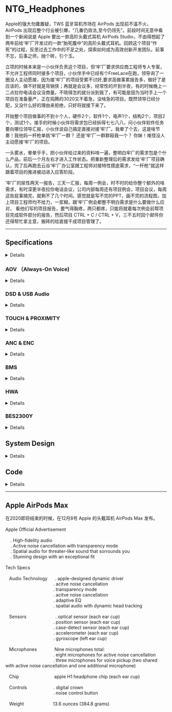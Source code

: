 # NTG_Headphones

Apple的强大勿庸置疑，TWS 蓝牙耳机市场在 AirPods 出现前不温不火，AirPods 出现后整个行业被引爆，“几番仍效法,至今仍领先”。前段时间无意中看到一个新闻说是 Apple 要出一款高阶头戴式耳机 AirPods Studio，不由得想起了两年前给‘牢’厂开发过的一款“胎死腹中”的高阶头戴式耳机。回顾这个项目“作死”的过程，反思过去工作中的不足之处，探索如何成为高效创新开发团队。前事不忘，后事之师，抛个砖，引个玉。 </br>

立项的时候本来是一小伙伴负责这个项目，但‘牢’厂要求供应商工程师专人专案，不允许工程师同时接多个项目，小伙伴手中已经有个FreeLace在跑，领导询了一圈没人主动愿接，因为接‘牢’厂的项目受累不讨好,要求高做事累报告多，做好了是应该的，做不好就是背锅侠；再就是会议多，经常性的开到半夜，有的时候晚上一二点拉你电话会议没商量。不晓得怎的就分派到我了，有可能是因为当时手上一个项目在准备量产，正在捣腾的3020又不着急，没啥急的项目。既然领导已经分配，又没什么好的理由来拒绝，只好将就接下来了。</br>

开始整个项目做事的不到十个人，硬件2个，软件1个，电声1个，结构2个，项目2个，测试1个。接手的时候小伙伴将需求包已经拆得七七八八，问小伙伴软件任务要向哪位领导汇报，小伙伴说自己搞定直接对接‘牢’厂。我晕了个去，这是啥节奏！我他妈一杆枪单挑‘牢’厂一群？ 还是‘牢’厂一群群殴我一个？ 你妹！难怪没人主动愿接‘牢’厂的项目。</br>

一头雾水，晕晕乎乎，把小伙伴给过来的资料啃一遍，整明白牢厂的需求包是个什么产品，前后一个月左右才进入工作状态。把重新整理后的需求发给‘牢’厂项目确认，完了后再跑去云谷‘牢’厂办公室跟工程师对接特性摸底需求，“一杆枪”就这样跟着项目的推进被动进入应答阶段。 </br>

‘牢’厂的尿性两天一报告，三天一汇报，每周一例会，时不时的给你整个额外的啥需求，有时深更半夜拉你电话会议，公司内部每周还有项目例会，项目会议，每周这些屁事搞完，就剩不了几个时间。感觉就是写不完的PPT，画不完的流程图，加上项目工程师均不给力，一浆糊，跟‘牢’厂例会都整不明白需求是什么要做什么应对， 看他们写的项目报告，要气得胸疼，两只都疼，只能将就着每次例会前帮项目完成软件部分的报告，然后项目 CTRL + C / CTRL + V，三不五时回个邮件你还得帮忙拿主意，搬砖的给直接干成项目管理了。</br>
***
## Specifications
<details> </br>

![huawei_ntg](https://i.loli.net/2020/08/21/SdwEUAFBezZvaf7.png)</br>
</br>

![airpods_sudio](https://i.loli.net/2020/08/21/JtTcD145nOmVPZr.png)</br>
(新闻链接：&ensp;苹果头戴式耳机最新爆料 &ensp;  https://new.qq.com/rain/a/20200808A0JZIY00 )</br>

对比‘牢’厂和 AirPods Studio 的规格，相同之处都要求是High Quality Audio (‘牢’厂HWA), 支持ANC，支持Ear Detection, 这些技术规格用人话讲就是音质要好，指标参数要漂亮，用户体验要佳 ( ANC让用户可以在嘈杂环境下使用，Ear Detect 即戴即使用，都可归为用户体验 )。</br>

技术规格层面上，‘牢’厂的指标参数不比 AirPods Studio 差，策划这个产品的很是牛X, 就等 AirPods Studio 开卖再来PK一下技术指标。</br>

![ntg_spec](https://i.loli.net/2020/08/24/ZtO5g2TwJBEM6xP.png)
_‘牢’厂自己拆解需求包最初提出来的技术规格_

方案选型本不应该是搬砖的事，搬砖的顶多是给建议，选型决策至少应该是高一个级别的领导来拍板。领导们在开会时一个个都说软件我不了解啊，担当不了 SE 这个角色。听说曾经‘牢’厂项目因为不满意项目工程师的工作投诉到大老板那里要求换人，令领导们心有余悸。有天开例会，就我和老板两个人先到，老板对我突然蹦出来一句：这个项目如果失败，软件要承担主要责任。有没有碰到错题，还要划对勾的违心感。项目刚开始就想着甩锅了！当时一下没反应过来，沉默了一下，我说按现在的软件系统规划，软件不会是瓶颈。对‘牢’厂这个产品需求摸爬滚打下来软件大体框架已经有了几分把握，背锅侠，不存在的。为了一点碎银子还是面对疾风吧！</br>
</details>

### AOV （Always-On Voice)
<details> </br>
在应答阶段‘牢’厂在需求包之外会提出许多花样, 要求供应商应答他们再来评估是否要放到需求包中。语音唤醒 (AOV) 和语音控制 ( Voice Command ) 就是其中之一。 </br>

语音识别常用的就是所谓的智能音箱，将拾取到的语音送给云端的语音引擎，一个蓝牙耳机要整得这么高大上吗？语音引擎中文做的最好的是科大讯飞，英文非Amazon莫属，内事不决问百度，外事不决问谷歌，度娘、谷大神轮番上阵后，思考一下。</br>

语音引擎，偏重于云端解决语音识别，要是往这两家的方向走跟蓝牙呼叫 Siri 功能有啥区别？‘牢’厂要的是本地语音唤醒与控制，只需要开机/关机/上一曲/下一曲/音量加/音量减/暂停/播放等有限的几个命令，Siri 在关机状态下可开不了机。方向不对，赶紧撤退。</br>

咨询蓝牙芯片供应商，Qualcomm AOV 还在开发中，其它家都回复不支持此功能。AOV 供应商在哪里啊？</br>

没招，度娘、谷大神继续上场，把知名的半导体厂商官网挨个翻个遍，逐个去询信息，还真逮到一家: OnSemi，奥力给！硬件也反馈 Knowles IA610 支持 AOV。有了两家，可以应付‘牢’厂的需求了。 接下来就是一顿常规操作，约供应商介绍产品，讨论技术规格。</br>

供应链回复说OnSemi没用过所以没有联系方式，这个星球上经营理验别具一格的一家半导体供应商竞然不知道，吐血！回到OnSemi官网找到深圳Office的电话打过去，咨询负责的销售的联系方式，一听说是给‘牢’厂做产品，说‘牢’厂他们有专职销售并提供联系方式 (‘牢’厂 VIP 级别的待遇)。拿到联系方式，反手打电话给‘牢’厂工程师，OnSemi销售你们比较熟，帮忙联系下要咨询Voice Command 相关产品，同时发邮件给OnSemi‘牢’厂专职销售咨询工程窗口。就这样跟OnSemi勾搭上了。</br>

搭上‘牢’厂的虎威，找供应商要技术支持通常是一件较容易的事。这些业界牛B的供应商小厂去咨询要支持，随便派个阿猫阿狗代理商 (这已经是不错的待遇，再次一点的就是贸易商) 来了解下有没有商机，很难拿到第一手的技术支持，苦逼的只能把 datasheet 从头翻到尾，再从尾翻到头，或从某个不起眼的notes的字里行间找到你想要的参数。跟‘牢’厂配合这一方面还是比较给力的，有时候‘牢’厂工程师也会主动推荐一些他们认可的供应商资料，对完成应答开发工作会很有帮助。</br>

#### Knowles IA610
<details></br>
Knowles MEMS microphone 在业界那是响当当。Knowles FAE介绍说 IA610 已经跟BES联调成功，申请参考代码，说是这个调试很麻烦云云, 不愿提供 (我勒个去，这哥们硬气！给不给参考代码是你的事，麻不麻烦那是我的事，哥 !)；申请demo平台，也提供不了，给建议去找 BES 申请。一听要找BES申请demo ( BES 是什么尿性？那基本都是有求无应)，赶紧寻求销售的帮助，无助于事。</br>

趁着别人还愿意打发你的时机，赶紧了解了一下 IA610 关注的相关特性。IA610 是基于关键词的特征值语音识别算法，最多可以植入3段语音，中文3段语音总共不能超过10个字(印象中是这个数据)，唤醒功耗 (识别到关键词后唤醒并给出中断信号这整个过程) 大约电流3--4mA, 唤醒后提供一个中断信号给外部系统。关键词需要在 Knowles 工厂生产前植入，用户无法更改。</br>

了解了，告辞!</br>

![ia610_current](https://i.loli.net/2020/08/22/oDtdxqERjwp5JU3.png) </br>
_IA610_FIGURE1_

![ia610_int](https://i.loli.net/2020/08/22/DS9pzQyH8qRJen7.png) </br>
_IA610_FIGURE2_
</details>

#### OnSemi Sound Solution
<details> </br>

OnSemi 有两款产品支持 voice trigger, LC823450 和 Belasigna R281。
##### LC823450
LC823450是 OnSemi 音频处理系统 LSI，支持 voice trigger 和 voice command，还集成蓝牙 PHY (功能强大，再凑个蓝牙RF就是一颗集成蓝牙功能的完整本地语音控制播放器 SoC )。联系上海FAE申请 demo, 反馈信息回来 demo 在福州 AE 部门，要跟 AE 部门协调，几番邮件往来，终究也没能拿到 demo。评估工作还是要继续，只好继续骚扰上海 FAE 寻求帮助，终于拿到了心心念念的数据。</br>

_LC823450_POWER_CONSUMPTION_
![lc823450_current](https://i.loli.net/2020/08/22/bzTLU4GjKBCaWD8.png)</br>

评估 AOV 除了芯片的功耗，加上 mic 处于常供电状态下的功耗。voice trigger 状态下的功耗还是蛮大的，估计再怎么优化也还是要到 mA 级别，蓝牙耳机产品上这么大功耗够呛。后来 AE 部门的工程师带着他们日本的同事有过来交流，闲聊中得知这颗芯片是日本那边设计的，三星出过一款录音笔是用这颗芯片做的，在国内业务端也不清楚应用方向在哪里，所以不受总部重视。功耗不敏感的场合比较合适。</br>

_LC823450_FEATURE_SUMMARIZATION_</br>
![lc823450_feature](https://i.loli.net/2020/08/26/auNE7A9WtQq4iMZ.png)</br>
</br>
##### Belasigna R281
Belasigna R281 是基于声纹的关键词语音触发独立方案，兼容模拟和数字麦克风, 检测经过用户训练的触发词组 (最多3组不同的关键词)，检测到该触发词组时发出一个唤醒信号。用户可重复设置 3 段语音，3 段语音总共时长不能超过 1.5s。</br>

_R281_POWER_CONSUMTION_
![r281_current](https://i.loli.net/2020/08/22/xlwNPJSbCjAkoet.png)</br>

IA610 采用语言模型，需要采集大数量人群的关键词语音， 然后提取出来特征值 (特定文字) 建立声学模型，如果唤醒词与声学模型匹配上，那么设备唤醒。假设你在用蓝牙耳机接电话的应用场景，旁边别人说关机，那是不是我的蓝牙耳机也要关机？都不用去评估唤醒率/误唤醒/响应时间/功耗这些参数，我脑子瓦特了才会采用这种方案，NG。</br>

R281 基于声纹，在用户训练触发短语时提取用户的唤醒词的音素序列建立声学模型，唤醒词与音素序列匹配上，则设备唤醒输出唤醒信号。唤醒词可以是任何的短语，且不与语言语音相关。‘牢’厂要求的是十国语言，那这种不与语言相关且仅是单个用户唤醒词才能唤醒设备的方案，就是我心目中想要的解决方案。R281 demo 做成了usb dongle 形式使用相当方便，插入电脑 usb 接口打开应用程序就可评估。当我在‘牢’厂办公室演示的时候，这帮货还是比较惊羡的，在办公室的场景下训练时说话声音稍微大一点，测试十次有八九次是成功的，再一个功耗能控制到 uA 级别出乎意外。</br>
</details>
</br>
在系统层面，如果‘牢’厂要求支持 AOV 与 Voice Command, 以手上现有的供应商资源只能将 LC823450 当作MCU (大材小用)，开发工作量可能会很大 (以 LC823450 芯片的复杂程度估计不是那么容易上手)。</br>
</br>

_AOV&VOICE_COMMAND_FUNCTION_FLOW_CHART_
![aov_flow](https://i.loli.net/2020/08/26/aNY2U5GA3FRtsh9.png)</br>
</br>
最终‘牢’厂还是放弃了 AOV 与 Voice Command, 但还是 mark 一下: 从功能上考量，AOV 与 Voice Command 在耳机产品上对普通消费者没有必需存在的意义; 从功耗上考量，在电池能量密度没有大的突破前，有点膨胀了。</br>

</details>

### DSD & USB Audio
<details></br>
<!-- <summary> <mark> <font color = blue> 点击查看具体内容 </font> </mark> </summary> </br>  -->

DSD 功能是‘牢’厂在需求包里提出来的需求，可能是 CM21 (CM21的产品策划必需要点个赞) 的成功让‘牢’厂意识到高清音频市场的巨大需求。手机原生支持 DSD 64/128 抢掉千元 DSD 播放器市场，顺带收割一波信仰，这个产品策划有想法。在需求对接的时候‘牢’厂项目强调必需是 native, 先找到解决方案再来看‘牢’厂要求的摸底特性。</br>

在 DSD Player 市场， 见的多的方案是 xMOS 的，查阅过资料后觉得比较麻烦：xMOS 方案是将 USB DSD 音频流解码成 PCM 音频流输出，可以支持到 DSD 512，虽然 xMOS 官网上提供参考代码，但它用的是一套 xMOS 自己搞的一套编译环境，就我一杆枪去做这个集成工作估计是给自己找麻烦，BIG TROUBLE，打个问号先。 </br>

BES2300 也可以支持 DSD 64/128， 但是它是软解，这与‘牢’厂要求的 DSD native 要求不符 (native 意味着一定是硬解)，另一个问题是仅支持 UAC2.0, 在 WIN7 下兼容性问题解决不了，但是单芯片方案在软硬件开发上会省事很多，至少整体软件框架原厂应该是有的，不用在软件框架上花太多精力。有线通话功能咨询 BES 回复可以支持，需要修改 SDK。demo 板搞起。

这其间‘牢’厂工程师介绍了另外一家供应商 BigSound, 一番联系沟通之后拿到规格书, 浏览一遍之后，决定先放一边仅作参考, 缺点是不符合 native 的要求。但评估工作还是要做，demo 板也还得要申请。

这就是给‘牢’厂做项目的痛苦之处，你需要准备两个以上的方案供他们评估，就算你认为不合适的方案你也要出评估报告说明为什么不行，除了不行之点外其它性能能达到什么程度，来证明你不是口嗨，是真真确确有做评估，所以造成写报告的时间比搬砖的时间多三倍不止。

![bcc2102_format](https://i.loli.net/2020/08/26/FvNMqKEDbmVXgou.png)</br>
_BCC2102_FEAURE_ </br>

还是参考 CM21 的解决方案，‘牢’厂既然已经大批量开卖了，有 bug 估计也能接受。从硬件那里拿到datasheet, 再跟 Savitech FAE 确认之后决定就用它了。决定选用 SA9312L 的另一个原因是它支持 UAC 1.0 & 2.0，WIN10 原生支持 UAC2.0，MAC OS 10.0 以上版本也是同样原生支持 UAC 2.0，这就解决了 USB Audio 在其它系统下的兼容性的问题。支持 IIC 更新 firmware。</br>
(PS：MAC OS 10.0 以上版本原生支持 UAC 2.0 出处待考证，时间过去太久了，以前的开发笔记上没有查到当初的记录)</br>

![sa9312l_feature](https://i.loli.net/2020/08/26/oXwHkFE8sY2PB34.png)</br>
_SA9312L_FEATURE_

DSD 解码方案差不多有了，剩下就是音频输出端的 DAC 选型。DAC 行业内能选的就那么几家，在各自的网站上一筛选，我倾向于 CS43131 (带 SRC)， 硬件倾向于 AK4377。 当我们还在准备比较两家的性能时，‘牢’厂传来弃美方案，这下好了，不用选了直接评估 AK4377。

接下来就是一顿操作猛如虎，按照‘牢’厂要求测试然后输出报告。因为手上没有 MAC 设备，在 VMWare 虚拟机上安装 MAC OS 10.12 版本能识别到设备但无法传输声音，BES2300 也出现同样问题，咨询 BES 杳无音信，怀疑设备端要支持Apple USB IAP 认证, 特性摸底就先忽略了这个问题。</br>

支持 DSD 其实对硬件要求更高，对软件来说找到可行的方案且能支持 USB HID 就差不多完成了工作，硬件往往因为实际产品音频指标参数不达标而卡壳。为了满足 DSD 超高的音频指标要求，外围硬件线路通常具备很强的驱动能力，又因为 DSD 音频信号幅值peak-peak通常为5V，所以输出功率会很大，Cirrus Logic 工程师调侃称之为行走的外放蓝牙耳机。


<!--
_AK4497_BLOCK_DIAGRAM_ </br>
![ak4497_block](https://i.loli.net/2020/08/27/EycgLdeqSp5WFsA.png)</br>
</br>
_CS43131_BLOCK_DIAGRAM_
![cs43131_block](https://i.loli.net/2020/08/27/Ppzye9mSaXGUICV.png)

DSD 音频流不带音量信息，而且 DSD 音频流解码输出后会比其它格式的音频音量要低 3dB (印象中是这么多，如果有错麻烦指正)，而且支持 DSD 的硬件线路会很复杂， 。上图如果输入的 DSD 音频流走红圈中的音频路径，就是 native DSD, 否则就是DoP。</br>

_AK4490_ANALOG_CHARACTERISTICS_ </br>
![ak4490_analog_param](https://i.loli.net/2020/08/27/vh4KudQ31egWYZD.png)</br>

</br>

![ak4497_dsd_sn](https://i.loli.net/2020/08/27/tWbjSraNARX7yHo.png)</br>

再来看看这些DAC的可怖功耗 </br>

_AK4497_POWER_SUPPLY_ </br>
![ak4497_pwr_supply](https://i.loli.net/2020/08/27/16GFiDh854XrJ7m.png)</br>
-->
</details>

### TOUCH & PROXIMITY
<details>
</br>
触摸与佩戴在需求包里‘牢’厂没有明确的定义，开发最怕的就是这种看起来没有要求的需求，单边触摸还是双边触摸，要不要支持滑动，连续滑动，多点触碰，单边佩戴检测还是双边佩戴检测，都没有定义，‘牢’厂项目要求摸底竟品和供应商产品规格再来定需求。</br>
</br>
触摸与佩戴芯片查过很多供应商的资料，都不令人满意，最后还是求助于‘牢’厂开放资源，拿到了 AZOTEQ 的联系方式。把PXC 550， WH-1000XM3，QC 35 II 等一堆耳机申请回来，把 UI 操作和供应商产品规格整理完成发给‘牢’厂，加上‘牢’厂自己也摸底评估，最后定义单边触摸，双边佩戴，支持连续滑动与多点触摸 (连续滑动控制音量，多点触摸检测手捂动作切换监听模式)。</br>
</br>
在啃过 AZOTEQ 推荐的 IQS572 与 IQS620 规格书，demo 板也都评估过后，我是比较满意 AZOTEQ 的方案，调试有 GUI 工具，灵敏度软件可调，稳定性从 GUI 工具上判断也没遇到什么异常。规格书 IQS572 与 IQS620 所标明的功耗如果无误，我在想是否可以实现佩戴即开机功能。头戴耳机在佩戴过程中通常先是双手握住听筒(握住听筒不一定会有触摸动作)，然后再佩戴，握住听筒时通过触摸芯片接近感应中断唤醒系统，正确佩戴识别后进入开机流程，不用按实体键开机再去佩戴。我戴上耳机是用来装B的不是用来听歌的，杠精请绕道。IQS620 内置的是 ROM, 上电使用前要做初始化。</br>
</br>

![iqs572_feature](https://i.loli.net/2020/08/28/zFs27Yx9bJDlpL1.png)</br>
_IQS572_MAIN_FEATURE_

![iqs620_feature](https://i.loli.net/2020/08/29/7KB3XudYZMgCiTP.png)</br>
_IQS620_FEATURE_

滑动触摸 (finger gesture) 牵涉到移动方向的判断，位置坐标的计算是相对于原点坐标计算而来，这个原点坐标对于 IQS572 而言是一个绝对坐标，在触摸板加工出来之后这个原点坐标和其对应的 X/Y 轴就已经固定。使用者在佩戴耳机时各种角度都可能会出现，不会是一种理想的正戴在头顶的这种方式，而如果要得到与物理水平面的坐标位置来解决滑动触摸方向问题，需要增加 G-sensor。AZOTEQ 建议将角度偏差设为26度左右，在给‘牢’厂在出结构样机时试用过触摸功能后，认为还比较理想，就没有在这个功能上继续纠缠。阿弥陀佛，逃过一劫！IQS572 触摸算法是 AZOTEQ 设计，应用端仅需要在它中断触发外部控制器时去读取数据做判断，从 IQS572 读取位置坐标再通过 G-sensor 的数据转换成物理水平位置，手势动作的算法就变成要自己去设计，这是我一杆枪绝对不想去面对的情况。 </br>

第一次做结构样板时因‘牢’厂要求触摸介质用的是蓝宝石玻璃，触摸手感确实很好，最终还是抵不过成本压缩改成了普通塑料片，质感差的不是一星半点。</br>
</details>

### ANC & ENC
<details></br>
ANC & ENC 的需求同样在需求包里没有明确，‘牢’厂要求把能找到的方案都找出来，分析评估。在双MIC/三MIC一轮分析评估过后，‘牢’厂明确上下行都需要是3-mic降噪。因为以前用过 CXD3781 所以就联系了 Sony 半导体部门拿到了 CXD3782 的资料，绿岛那边 Cirrus Logic 听说‘牢’厂新开头戴耳机项目，主动找过来介绍 CS47L5x。BES 原厂的 ANC 方案‘牢’厂在评估过后弃用了，同样因为弃美方案的原因，ADI 和 Cirrus Logic 的方案最终都不能用， 就只剩下了 CXD3782。</br>
</br>
虽然 Sony AE 声称 WH-1000XM3 用的就是 CXD3782，但是将 CXD3782 规格书从头翻到尾也没找到关于数据安全加载的说明。芯片工作在某一固定 EQ 下时再去调节某一频点的参数可能会带来冲击声或其它噪音，数据安全加载就是为了解决这个问题。WH-1000XM3 自适应降噪功能如何实现的就不得而知了。</br>
</br>
<!--
![adau1701_safeload](https://i.loli.net/2020/08/29/5MSvGVrckE8qK2D.png)</br>
-->

![adau1401a_safeload](https://i.loli.net/2020/08/29/cGEeD2KhIzbFMTS.png)</br>
_ADAU1701_SAFELOAD_LOGIC_

即使是 ADI 的芯片有 safeload 机制，但在播放标准测试信号如 100Hz/1kHz 等时，调节 EQ 参数也还是会有轻微的 冲击声。</br>

在评估过程中发现 CXD3782 在 GUI EQ 调试界面下 gain 值的调整区间只有 -20 -- 20dB, 超过此范围就无法显示，会不会引起数值溢出也没能确认。电声实际测试时降噪深度只能达到到 26dB 左右 (印象中是差不多是这么多), ‘牢’厂项目包括后台的可能是做 ANC 算法的一直追问为什么只能做到26dB, 这种问题就不是做应用开发的能回答的问题，只能求助原厂本部。个人认为降噪深度在头戴耳机上能做到 20dB 以上已经可以算是优秀，降噪深度越深，在轻微噪音场合负压感越强，而且头戴耳机天然的就有被动降噪效果 (这一点与手机不同)，真要把外部噪音隔决反倒会带来安全性问题。降噪深度与头戴耳机的关联性，这个话题后来再未深入讨论过，蛮遗憾的。</br>

ENC 开始是直接用 BES 的算法评估，因 3-mic 主频要跑到 208M，‘牢’厂要求测试跑 208M 的系统稳定性，咨询 BES 稳定性的验证策略， 没有，MMP! 没招了只能硬着头皮直接测通话。移植3-mic算法后测了三天拔打/接听电话，通话时长随机，最长的一次估计是有两小时，测试次数 100 次是有的，还好 BES2300 这次比较给力，没遇到什么异常，稳定性看起来没有问题，直接输出测试报告给‘牢’厂。双MIC/三MIC 在测试评估过后‘牢’厂不满意降噪效果，联系 BES 上海那边说是要拿样机来调试，样机寄过去后就没有了后续。还好，BES 方案支持第三方算法，找了三家供应商，弃美方案原因去掉两家，剩下一家，还好是国产算法而且降噪效果‘牢’厂也比较满意。</br>

‘牢’厂要求支持有线通话，到底是外加 ENC 芯片还是通过软件切换到 BES2300 通话链路来处理，在这个地方犯难了，主要考虑是外加 ENC 成本增加与硬件线路复杂主板堆叠能否放得下。硬件小伙伴也没有更好的建议，只能放到系统设计时再考虑。</br>

</details>

### BMS
<details></br>
电源管理一开始没有打算用国产方案，十二月份的时候‘牢’厂提出要有国产备选方案，找‘牢’厂开放资源推荐了 SY6970。看了下 SY6970 的规格书，有电源路径管理 (power path management)，功耗也能接受，性能也能满足项目的需求，并且‘牢’厂其它产品上用过，一月份确定要用国产方案的时候就直接用上了。</br>
</br>
硬件是直接用上了，但评估工作一个也不能少，demo 申请还是要来一波。‘牢’厂指定的 660mAH/4.4V 电池虽然不喜，但人家是甲方, 评估下来 DSD 功能下的工作时长会有风险。‘牢’厂项目给出的原因是电池认证需要 6--8 个月，时间不允许，只能用现有的已认证的电池。在春节前的项目进度表上量产时间已经延到了 11 月份，重新评估需求定制电池去做认证时间完全充裕。</br>
</br>
‘牢’厂要求二段式充电 1.1C & 0.7C，demo 板上验证在充电状态下充电电流可配置，对软件来说就没有问题了。SY6970 不支持快充，shipping mode 下的功耗 15 uA, 有点大，国产芯片还要继续努力，对标 TI 应是我们的目标。</br>

电源管理容易出问题的是充电设备兼容性，有可能没有漏掉设备但是漏掉了某种应用场景。新产品开发过程中没有办法把应用场景一次性全部覆盖到，都是摸着石头过河，遇到问题再去解决问题。</br>

送给‘牢’厂的样机连接手机边播音乐边充电测试充电底噪的时候在静音房听出来有明显现嘀嘀异响，收到‘牢’厂的反馈觉得有点诧异，不应该出现吧？查资料，测信号，在代码里添加读取寄存器。</br>
</br>
![BC1.2_FINAL_sdp](https://i.loli.net/2020/09/05/vmKZuPpVHfEzrh2.png) </br>
_BC1.2_FINAL_ </br>
</br>
![sy6970_reg0B](https://i.loli.net/2020/09/05/lH1fVIthDLzByXQ.png)</br>
_SY6970_FIGURE1_ </br>
</br>
![sy6970_reg00](https://i.loli.net/2020/09/05/Sg47DuEmjLo2UpV.png)</br>
_SY6970_FIGURE2_ </br>
</br>
![sy6970_reg13](https://i.loli.net/2020/09/05/1uJtjCZymfsYzBn.png)</br>
_SY6970_FIGURE3_ </br>
</br>
![sy6970_dynamic_pwrms](https://i.loli.net/2020/09/05/48dhjxzYwMVX26A.png)</br>
_SY6970_FIGURE4_ </br>
</br>
![sy6970_battery](https://i.loli.net/2020/09/05/CbJkcBNyK2MdZRG.png)</br>
_BATTERY_VOLTAGE_FIGURE_ </br>
</br>
在配置充电策略的时候手头上的充电器都没有被 SY6970 识别为 SDP (设备兼容性当时是在 demo 板上调试的，兼容性调试完成后也没有在自己的板上重新验证)，就漏掉了 SDP 最大 100mA 充电电流的应用场景，也有可能是在调试的时候没有把电池耗尽去做充电测试而漏掉了这个应用场景。充电策略在软件处理流程上是忽略 SY6970 识别到的设备的 IINlim (SY6970_FIGURE2)，根据当前的电池电压强制将最大充电电流设为 1.1C 或 0.7C, 充电电流就可能会远大于 SY6970 识别到的设备输入最大电流限制，触发了 SY6970 的保护机制将最大充电电流重设为 100mA, 软件流程定时检测，发现设置的最大充电电流低于 1.1C 或 0.7C 又会将最大充电电流设为 1.1C 或 0.7C， 就出现了电池电压波动的情形 (BATTERY_VOLTAGE_FIGURE), 这个波动信号藕合到了喇叭输出线路上就出现了噪音 (好死不死的喇叭线路靠近充电线路 :cold_sweat:)。</br>

在配置充电策略的时候一定要用自己的板做完整的充放电测试，另外就是严谨一点把电池正极和充电设备供电正极挂上示波器探头。</br>
</details>

### HWA
<details></br>

HWA 我更希望‘牢’厂称之为 LHDC, 瓜田李下,‘牢’厂应该要有这种觉悟；合理搞钱，服务社会，也应具备这样的格调。之前的月亮事件确实是被恶心到了，Robin 算是前车之鉴 (Jack 福报论，Pony 南山必胜客，仅是没有 Robin 的竞价排名那么大的社会破坏力)。</br>

跟供应商询了一圈，支持 LHDC 的Qualcomm 8675 因功耗太大被硬件否了，QCC系列 Qualcomm 代理商回复要 Q1 才能完成集成工作，还特意咨询过 Savitech SA9721，因为市场上基本没有客户用过，也被否了，现成能实际评估的就只剩下 BES2300。</br>

FreeLace 立项之初‘牢’厂也是要求要支持LHDC，因为各种原因最终产品发布的时候取消掉了。虽然小伙伴们之前已经做过一些验证工作，但是没有完整的测试数据与评估报告，想偷个懒都不给机会，重头开始吧。</br>

LLAC 最初在规格定义的时候大家还有讨论过，因为不支持白金标后来就没有多做讨论，另一个原因是强调要把 LLAC 加入评估的‘牢’厂相关人员后来退出了这个项目。‘牢’厂的音频指标需求，从 LHDC 的认证标准来看，是存在疑问的，而且‘牢’厂在需求包里明确提出是要过白金标：24bit/96kHz。在需求包上要求的音频指标 THD+N <= -90dB, SNR >= 110 dB, 与 LHDC 白金标的认证标准存在冲突，既然硬件都没向‘牢’厂反应这个问题，也就不多嘴了，免得招人烦。</br>

![llac_latency](https://i.loli.net/2020/09/01/H3RUrmnYKCzENbZ.png)</br>
_LATENCY_TEST_RESULT_ </br>
</br>
![lhdc_900](https://i.loli.net/2020/08/26/eUPrkIBNKFxJqVE.png)</br>
_LHDC_900_CERTIFICATION_STANDARD_

<!--
![lhdc_test](https://i.loli.net/2020/08/26/5dS2JOo4scnVGKX.png)</br>
_LHDC_TEST_ENVIRONMENT_
-->

因为‘牢’厂的音频指标参数和 LHDC 认证音频指标参数要求太高，查阅了能找到的蓝牙芯片规格书没有哪一家的蓝牙音频芯片能直接满足音频参数的要求。/br>

![qcc524_analog](https://i.loli.net/2020/08/28/DGfztPAulqHkyiZ.png)</br>
_QCC5124_SPECIFICATION_

![qcc5124_classAB_dac](https://i.loli.net/2020/08/28/xqZHn4GUimo5KBO.png)</br>
_QCC5124_CLASS-AB_DAC_ANALOG_OUTPU_
</br>

![be2300_dac_para](https://i.loli.net/2020/08/28/G2aRLr5doPnCZpO.png)</br>
_BES2300Y_PARAMETER_

BES2300Y 的音频指标参数从规格书来看，看起来是符合‘牢’厂的要求和 LHDC 认证要求，但给出来的参数 Fs 只有 48kHz, 96kHz 会怎么样心中没底，上 demo 板！单独测 LHDC 白金标音频指标没有问题，但输出功率不够；在通话模式下 LHDC SNR 左右声道只有72 / 73 dB，与普通蓝牙没有区别。音频指标参数更多的是硬件在看，但因为与软件的系统框架选择相关，在与‘牢’厂点对点特性摸底时的 HWA 评估报告因为只写了一句音频指标参数不达标被打回来要求重写。要满足音频指标参数的要求，看起来就只剩下一条路，走数字通道，加外置 DAC, 放弃蓝牙芯片自带的 DAC 。</br>

把 BES2300Y IIS 配置好编译后烧录到 demo 板上用示波器确认信号输出没错之后，在实验室里转了一圈没找到能用的 AP，都是测模拟信号的，问电声，电声说 IIS 没听说过，一脸郁闷，只好又去问硬件，硬件说 IIS 可以测试指标吗？肝痛！解释了一番之后，买测试设备的任务硬件就去找项目安排。过了差不多一周，采购设备的带上硬件和我去 ABTECH 看仪器，顺便把 IIS 的指标参数测了一下，116dB。HWA 基于 BES2300Y 方案的评估工作基本完成，可以开始写报告了。</br>

<!--
BES2300Y IIS 输出最大增益只能到 0dB, 规格书上标的digital gain: -70 -- 24 dB 是 "fake news"。国产芯片的规格书不靠谱是深有体会。</br>
-->

</details>

### BES2300Y
<details>
</br>
BES2300 是一颗功能集成非常成功的蓝牙芯片。 支持 ANC & ENC 并可支持第三方算法，支持 UAC 2.0 和 DSD 64/128， 支持 AAC / LHDC 等编码格式，支持 LBRT，支持 IIS 输出，支持双通道语音，支持 EQ，支持 GFP, 音频指标规格也定得很高，很强大的一颗芯片。</br>

但是，SDK 那就是一砣翔。第一次看 BES SDK 时，被它的按键代码给惊呆了，这么反人类的设计，是什么样的高人想出来的。任务调度也说不上有多严谨，只能说是在默认配置下功能能用。 对比 Qualcomm / Airoha 的 SDK 系统设计，BES 就是弟弟。曾尝试去改写一些功能模块， 遇到某个封装的 API 就改不动了，拿着民工的工资就不去操老板的心了。大家都是这样用，半斤八两，谁也不会比谁好到哪去。拿不到完整的 datasheet 去重构 BES 的系统框架这条路走不通。打开 IIS 功能后，硬件反应切换不了 USB audio，折腾了几天，发现在检测插入 USB audio 后软件启动了复位动作，这个复位动作在打开 IIS 功能后被使能，关掉复位，SDK 还会不会有其它隐藏的 bug 没法确定，还好在要求更新 SDK 后这种小 bug 基本没有再遇到了。</br>

SDK 基本正常了，赶紧把 EQ 调试功能打开，确认调试功能正常后整一台样机给电声调试，不能拖累小伙伴们的进度。没过几天电声反应写进软件的 EQ 曲线与调试时设定的 EQ 曲线不一致。又是什么鬼啊！？ 继续折腾 SDK， 艹， SDK 调用了一组默认的 EQ 把常用的 EQ 数组被屏蔽掉了，真是要骂娘了。赶紧修改更新给小伙伴。

<!--
BES2300Y 有两个版本4M flash版本和8M flash版本，PIN to PIN兼容。支持 ANC & ENC 并可支持第三方算法，支持 UAC 2.0 和 DSD 64/128， 支持 AAC / LHDC 等编码格式,      蓝牙耳机产品通常需要的功能：
-->

当我还在为蓝牙芯片到底是用 BES2300 还是 QCC5124 烦恼的时候，QCC5124 的 RF 性能和自带 DSP 功能以及音质这是我想要的，但对是否能申请到开放 DSP 并不确定，Qualcomm 代理商透露 Goertek 小伙伴选的方案是 QCC5124，我们也用 QCC5124 方案去做同一个客户同一项目原厂是否会支持这要画个问号。一月份‘牢’厂确定弃美方案，好了，这下只有 BES2300 可用了。听说 Goertek 的小伙伴因为这个原因春节只放了三天假，电子/软件重头来过，大家又在同一起跑线了，让你们跑得比我快，害我天天被‘牢’厂项目追。</br>

‘牢’厂的测试要求很多，测试标准通常会要求供应商应答满足与否, 不满足的要给出原因再来确认是否要修改。有次在与西安测试中心对标测试标准时，对测试标准上的蓝牙回连测试要求连续测试 10K 次成功率 100% 提出疑问。首先回连一万次成功率 100% 达不成这个目标，再一个即使某次连续测试能满足 100% 成功率但也不能保证这个结果可以复制。惊呆我的是西安测试中心工程师回答是即使在屏蔽房里测试只要能有一次能满足测试标准就可以，这个指标是给领导看的。我去！哪个被门夹的订的标准啊，真要按这个测试标准去测，还要写一套配套的测试软件，是不是存心恶心人。‘牢’厂有些指标让人无语，有些需求在产品量产前不得不砍掉 (放水)。老板挂在嘴边的舔语“我这些小伙子只会埋头做事，不会抬头看路”，你妹的，老子是乙方！</br>

AirPods 的多设备切换‘牢’厂也想搞，耳机只是接收端，取决于‘牢’厂的系统整合能力。

#### 蓝牙后台
</br>

![mode_switch_spec](https://i.loli.net/2020/09/01/BUQ5iJe31Sc2XGY.png)</br>
_有线无线切换要求_
</br>

蓝牙设备可以支持前/后台应用，检测到 usb 设备蓝牙保存状态信息应用挂起 (后台运行)，usb 设备移除，恢复状态信息，蓝牙回到前台，按照这个思路有线切无线应该可以满足快速切换的要求，但要解决不能让蓝牙事件唤醒蓝牙后台。无线切换有线，估计做不到快速切换的要求，设备枚举过程需要多少时间软件控制不了，取决于设备的兼容性。跟小满在电话里沟通一番后，对前后台的应用切换逻辑有疑问，只能再上海岸城。</br>

SDK 默认在蓝牙模式下插入 usb 是复位后再执行 usb device mount, mount 设备成功就切换到 usb 模式，不成功进入蓝牙模式，但是蓝牙没有后台模式，需要修改 SDK。芯片 RAM 是否能满足蓝牙前/后台切换应用，需要小满去确认。在一番讨论之后，这种做法可行，SDK 等小满更新，任务完成，打道回府，。</br>

#### 双通道语音
双通道语音一开始看到这个需求的时候并没有弄明白‘牢’厂要的是什么东西，后来才搞明白指的是音乐与提示语音同时播放。这个需求有没有用？想了想在通电话的时候还是有用的：耳机处在通话状态，如果电池电量低播报低电提示音如果没有双通道语音功能会切换到播提示语音再恢复通话，双通道语音能保证不会漏掉通话。把 BES SDK 翻一遍也没整明白这个功能要怎么搞，还是去海岸城搞起。在解释完需求后，BES 的工程师说功能是可以实现，就是提示语音要用不同的采样率去录制，占用 flash 存储空间，另外在不同的状态下播报提示语音时要去选择对应的语音文件，细节处理上会非常麻烦。又牵涉到 flash 空间，flash 容量的问题先放一边，后面系统设计的时候再去考虑。</br>
</br>
然后工程师又来一句，其实 LHDC 输出功率小我们也是可以有调整空间的，为了平衡功耗大小，所以输出功率设置没有开到最大。我日了狗了，之前在测试 IIS 的时候，我还特意与负责 IIS 的工程师确认过 IIS 输出最大是 0dB, 不可调。规格书上写的是 digital gain -70 -- 24 dB, 迷之答案，到底谁能给一个准确的回复。</br>
</br>
双通道语音功能可以实现，音量大小是否可以分别可设置，说是要确认，等回到办公室之后又他娘的没了下文，就算不能调节音量大小，好歹也吱一声啊。迷之 BES。</br>

#### OTA 与 双备份
OTA 功能蓝牙芯片都是具备的，但双备份还要支持回滚这个就很麻烦。按照‘牢’厂的需求存储结构划分为：</br>

    bootloader + app1 + app2 </br>

bootloader 中断向量映射到 app1 或 app2 物理地址并且随 app1/app2 乒乓切换 (从云端接收下来的应用程序不能固定存储在 app1 或 app2 位置)，来实现双备份并支持回滚。虽然 BES 的 OTA 功能的存储结构也是类似的设置，但 app2 是固定用来存储从云端接收的应用程序，而且在接收校验完成后要搬运 app2 的数据去覆盖 app1 的数据，就没办法实现回滚。双备份从字面上理解是新旧两份应用程序存储在本地，数据存储结构应划分为：</br>

    bootloader + app + app1 + app2 </br>

app 是当前在运行的应用程序， app1 和 app2 用来交替存储云端接收下来的应用程序，这种数据存储结构我认为才能称之为双备份。这种做法的好处是避开了中断向量映射这个麻烦问题，弊端就是占用大量的 flash 存储空间，而且跟 BES 的 OTA 功能类似需要搬运数据，在时效性上不如中断向量映射。</br>

‘牢’厂的十国语言提示语音需求已经占用了很大的 flash 存储空间，按英文提示音来评估，十国语言提示音就需要 2.2MB, 打开双通道语音功能提示音文件估计就占掉了 4.4MB, BES2300Y 内置的 4MB flash空间已经满足不了需求。BES2300 规格书上写支持 SPI 协议，能不能外挂 flash, 找 BES 寻求帮助。BES2300 还有 8MB flash 版本芯片，SPI 不支持 QSPI。在技术层面，还是想维持 SDK 本身的数据存储结构，即把提示音与应用程序打包在一起，如果单独划出一个区间用来存储提示语音文件，会不会带来其它问题不确定，但这样做 8Mb flash 也放不下提示语音文件。</br>

这种烧脑问题，待系统设计时再考虑。</br>
</details>


## System Design
<details> </br>

在春节前因为赶结构样板输出了第一版硬件，BES2300Y 控制触摸和佩戴检测。IQS572 是在生产组装前烧录 firmware, 但 IQS620 是在上电后写入初始化数据，默认的固件是以 60Hz 的频率给出 RDY 信号，在 RDY 为低 (持续 10ms) 的时候写入数据才有效。 单独配置中断触发 BES2300Y 检测 RDY 信号，可以正常触发 BES2300Y (用 GPIO 置反测试)，与 IIC 通讯结合在一起，就出现了异常，死活不能触发中断。在出样前一天晚上折腾了一个通宵，也没搞定，没招，死马当活马医，改成 50ms 定时扫瞄 RDY 信号，佩戴检测偶尔能用，也同样会引起触摸失效，没找到原因，只能先关掉佩戴检测输出样机。</br>
</br>
节后，第一版样机交付，但佩戴检测功能未实现。把 IQS620 规格书重新捋一遍，没捋出啥问题，佩戴检测异常还是没找到原因，触摸滑动功能也没整合好，在 demo 板上重新验证都正常，继续搬砖。坐下来搬个砖就各种哏。</br>

电声：烧个软件...</br>
电声：EQ 调试串口又连不上了...</br>
电声：ANC 芯片串口连不上了...</br>
硬件：升级一下软件...</br>
硬件: 串口工具用一下...</br>
测试：测试标准再捋捋...</br>
测试: 一起去松山湖对下标...</br>
项目: 这个需求是啥意思...</br>
项目: 这个时间结点写哪一天合适...</br>
项目: 什么时候可以出样啊...</br>
‘牢’厂: 微信上的问题出个报告...</br>
‘牢’厂: 今天的日报 5:00 要给我...</br>
‘牢’厂: 来下云谷讨论下工作安排...</br>
...</br>

每天小伙伴都要重复这些哏不让人消停。</br>

刚刚是要拿哪块砖？</br>
刚刚拿的砖放哪了？</br>
发呆ing准备干啥来的？</br>
艹，砖头放错地放了</br>
...

三月，‘牢’厂项目催软件 DRB 评审报告进度，只能先把系统框架先捋出来，要不然其他小伙伴进度也要被拖累，到时进度赶不上就是一大群人群殴我一个了。研究一番硬件小伙伴给过来的硬件框架图，啥东西画的框架图，歪歪扭扭，难以入目，强迫症复发，默默用 visio 重画再把软件需要修改的部分一并更新发回给小伙伴，让小伙伴在新版本上更新。</br>

评估摸底工作很多时候没有在‘牢’厂项目的时间进度节点完成，‘牢’厂项目都是按照 deadline 倒推安排进度，另一个他们也并不都具有技术背景，就没办法抓住评估工作中的技术难点去穷追猛打，真正把握住产品的开发方向，所以在遇到我认为重要的技术点时会花很多的时间去验证，但这种关键点通常不会主动告知‘牢’厂项目，一旦穷追猛打下去会多出很多无谓的报告，工作量会呈倍数的增加。跟‘牢’厂项目打交道还是要具备很强的承压能力。要求加人，老板安排一个小伙伴担当 SPM，对接‘牢’厂项目，很多会议我就不需要参与，项目计划这种烦心事就让小伙伴去面对，我就专心技术相关的工作。

十二月份的时候因为 usb 兼容性问题 BES 的回复不了了之，就准备外挂 usb audio codec 解决兼容性问题，再加上十国语言提示音一直没有很好的解决方案，就一直在准备外挂 MCU 来支持 SPI flash。因为对 ST 的 HAL 库和 LL 库还心有余悸，准备用 Microchip SAM L21，美芯不能用后，搞回 ST 准备用 STM32L431替代。 DRB 报告到底是用单芯片架构还是大-小核架构，看看 FreeLace 的 bug list，下不了决心，只能把‘牢’厂需求翻出来重新捋。</br>

![solution_cmp](https://i.loli.net/2020/08/26/ZFfS8lH2Y7gp3cP.png)
_BES2300 vs.BES2300+STM32L431_
</br>

‘牢’厂的第一代 Freebuds 应该是 Geotek 的小伙伴开发的，对 BES 方案体会应该是最深。听领导说 Geotek 与 BES 扯皮，BES 说 Geotek 开发能力不行，Geotek 说 BES 底层系统不稳定，到底怎么回事，看看 FreeLace 的 bug list, 萌新瑟瑟发抖！最重要的是对 BES 的技术支持没有信心，就象脚踩恨天高的美女看得到摸不着；找代理商很多时候还不如自己撸代码。</br>
</br>
继续整大-小核方框图，规划整体功能需求。</br>

![big_little](https://i.loli.net/2020/09/06/OvD9TZgVKtrJNfl.png) </br>
_NTG_BLOCK_DIAGRAM_ </br>

1. 有线升级 </br>
手机端通过 usb 总线通知 usb aduio codec 准备进入升级状态, usb audio codec 置 gpio 端口中断触发 mcu 将 usb bus swtich 切换到蓝牙端，手机与蓝牙通过 usb 总线握手成功后将升级数据包传给蓝牙，蓝牙再通过 uart 转发给 mcu, mcu 再通过 SPI 保存到本地 spi flash, 再由 mcu 制定升级策略。而且用 usb 总线可以兼顾‘牢’厂装备部门可维可测要求。</br>
2. OTA </br>
蓝牙收到数据通过 uart 转发给 mcu, mcu 再通过 SPI 保存到本地 spi flash，再由 mcu 制定升级策略， 蓝牙升级由 mcu 回传升级数据包。</br>
3. 触摸 & 佩戴：</br>
可能要一直维护到产品寿命终结，需要时间去优化用户体验。</br>
4. 蓝牙 </br>
需要增加蓝牙后台功能，修改升级相关的代码(蓝牙芯片仅负责收数据，是否升级由 mcu 来决定) 和增加 usb audio 模式下的降噪功能， SDK 蓝牙部分代码大体不需要修改，避免扛雷。</br>
5. 降噪 </br>
有线模式下还是要利用 BES2300 来支持通话降噪，音乐播放就切给外置的 usb audio codec, 功耗暂时兼顾不了。 </br>
6. 音频指标 </br>
播放音乐音频从 DAC 输出以满足音频指标要求，通话从 ANC 输出满足高清通话音频指标要求。 </br>

大-小核架构从方框图上看其它各功能模块软件也没有特别困难的地方，IIC / SPI / UART 都是常用的通讯协议。需要 BES 协助的都是底层相关，蓝牙应用层不涉及，也就不大可能需要担当背锅侠。五六家供应商竟争这一个项目，蓝牙芯片都是 BES2300，肯定会有供应商选择单芯片方案，如果友商单芯片方案走得通，再切回单芯片方案也不迟，硬件改动也不大。默默估算了一下开发时间，蓝牙基本上是交给 BES 修改，SDK 再整合一下一个月左右也差不多，触摸/佩戴/ANC/DAC/BMS/串口通讯搭出基本功能算二个月，升级功能估摸着要二到三个月，系统整合与优化也要二到三个月，全算下来七到八个月，现在才三月底，十一月量产，时间很充裕，顺利的话就算一杆枪也能准点打卡下个班。方框图看了又看，看看发际线好象又往上去了，需要生发核桃露补一补，咬咬牙还是选择大-小核架构推送给了小伙伴。第二版硬件走马登场，硬件和 BES 方案商商量后用蓝牙控制 mcu 的电源，蓝牙先启动， mcu 后启动，这个改动对软件功能实现影响不大。</br>

四月中完成 DRB 评审报告，项目开始投标，清闲了几周，等‘牢’厂的结果。项目问能不能中标？中标了有啥好处，真开始干活就不象评估摸底时那么懈意了。对所选择的系统框架还是有一定信心的，中标是八九不离十。四月底‘牢’厂释放了正式版 RFI，功能需求上仅拿掉了 DSD， 看过 RFI 后，对项目说， 中标， 稳了。按‘牢’厂的尿性，供应商至少两家，跟工程师打听没得到结果。中标了，听说报给‘牢’厂的 RFI 费用 700W+，大老板亲自跑过来搞了个誓师大会，那天被‘牢’厂工程师抓过去对标。鸡血打完，做事的还是这几个人。这个鸡血看起来是打给‘牢’厂了。 </br>
</br>
中标了，‘牢’厂就开始排资源需求，软件规划要 6 -- 8 个人，老板就把软件工程师的名字都挂上去，又把方案商的工程师也拉上，凑了 8 个人。不晓得又中了什么邪，又要加个 SPM。 “作死”的过程从此开始了。</br>
</br>
SPM 对项目的帮助实在有限。一个没有搬过砖的来规划搬砖的工作计划，怎么规划？产品需求都整不明白。也就只能当个传声筒，甲方的需求原封不动转达给工程师，工程师的意见再原封不动转达给甲方，这算是靠谱的。不靠谱的，把工程师的原话加上他自己的理解表达的可能是另一个意思。不幸的是 SPM 小伙伴就是这种不靠谱的，曾经的明言 “我是代表‘牢’厂来监督你们的”。这小伙伴忙没帮上尽添堵。一个产品开发结构、硬件、软件都需要有一个做整体规划的，这个做整体规划的他才清楚工作内容要如何拆分，每个结点的困难程度，进度要如何安排，人力资源要如何统筹，才有能力担当一个合格的 SPM，不是随便一个阿猫阿狗都能胜任。</br>
</br>
老板随后又来了个骚操作，软件开发工作全部交给方案商，搬砖的跟方案商的工程师学习，有领导附和佳和头戴耳机都是外发的不也做得很好，真想问下领导佳和是不是丢标了？俺也不敢问，俺也不敢说，举双手赞成，打个酱油它不香吗？方案商工程师上场，顶到了 SE 这个角色，赶紧移交资料，DRB 报告就再不用自己写了。FreeLace 也是这帮小伙伴开发的，就一面条耳机在 TR5 阶段的 bug list 还有多少项待完成的任务这帮领导心里难道没个 B 数吗？ </br>
</br>
好日子没过多久，又变卦了，方案商说他们人手不足，MMP 把 mcu 的开发工作又丢回来。看过方案商工程师移交的代码，不出所料 HAL 库，有功能，IIC 发送一个字节要 60ms 左右，再看不下去了，没有价值，用 LL 库重写代码。这时新来一小伙伴，就带着新来的小伙伴一起搞 mcu。</br>
</br>
忙到七月份，系统框架搭建完成，佩戴/触摸/BMS 这些功能都己经实现，正在考虑怎么把 flash 读写用 LL 库来实现和任务调度添加 free RTOS，‘牢’厂项目追 OTA 功能的进度，方案商的小伙伴邮件回复‘牢’厂项目蓝牙端的 OTA 功能二个月前已经完成了，mcu 端的升级功能一直未完成拖累软件的开发进度。在跟‘牢’厂、方案商小伙伴开会的时候我就不同意在 TR4 前去开发升级功能，基本功能需要用到 mcu 哪些资源都未完全确定去做升级功能可能会走很多弯路，浪费本就紧张的开发时间；技术层面操作 flash 需要关掉外部中断, 在不断添加功能的过程中就如果读写 flash 而漏掉关闭某个中断引起异常这种问题很难排查。在与方案商小伙伴开会讨论 uart 通讯协议时就醒小伙伴们用已知的 AT 指令、Ymodem、Zmodem 等协议作为参考来制订通讯协议，不要自己拍拍脑袋随便搞一套，误码率最好能设计为 0%, uart 通讯一定要先自己测试过再来联调。等收到方案商小伙伴的 uart 通讯协议一看，老娘的血压嗖的一下就上去了，立马无爱，一生黑。</br>
</br>
我们可能写不出高大上的代码，但是至少我们能把我们的代码写严谨，不要给自己或后来的小伙伴挖坑。小伙伴们看起来天天走得比我晚，在写代码的态度上不能让人认同。我们的 SPM 每天高呼老板说的都是对的，热烈拥护老板的英明决定，只管催进度这个功能明天能不能完成，而不管完成的质量。有天实在是看不下去了，对 SPM 说，最终我们所有人都是要对产品负责，如果产品做不出来，这些进度表没有任何意义。</br>
</br>
又是自己随便订了一套通讯命令，也没有握手命令，check sum 竟然是跟在指令之后，而不是放到一帧数据的结尾。一W个草泥马从胸中奔腾而过。新来的小伙伴说 OTA 以前做过，主动要求接下任务，对方案商的小伙伴失望之极，就把已经写好的代码推送给了小伙伴。</br>
</br>
新来的小伙伴在开发过程中，天天和方案商的小伙伴吵，争论 uart 协议命令如何制订，要不要加入重发机制，mcu 发送的数据有没有错， 蓝牙发送的数据有没有错 ... 我座位就在新来小伙伴旁边，本就被 LL 库改写 flash 读写操作搞得有点卡被这几个小伙伴吵得每天都是晕晕乎乎。跟新来的小伙伴讨论到底遇到了什么问题，小伙伴说 mcu 发送给蓝牙的命令方案商小伙伴说接收到的命令是错的，老是说 mcu 发送数据错误，uart 设置用的是我发给他的代码，都没有修改，连接 PC 端验证 mcu 发送的命令也是正确的。我跟新来小伙伴说，我们一起去找方案商小伙伴。一起讨论时，我跟方案商小伙伴说，不用怀疑 mcu 端的串口传输数据错误，串口 copy & compare 测试我跑了三天，没有发现数据错误。同样的蓝牙端的串口你也需要做同样的测试，接收数据错误可能是蓝牙端的串口有问题，如果解决不了找 BES 协助一下。 </br>
</br>
方案商的小伙伴测试时间稍微长一点就出现了数据错误，然后还解决不了，去原厂吧。出现问题的原因是小伙伴把 uart 通讯设在了蓝牙的应用层，串口通讯就在某些时候就一定会被打断，这时候接收/发送数据就出现了错误；SDK 默认的 uart buffer 只有 2K， 小伙伴开了 4K。这也是我不敢用单芯片架构的原因之一，BES 给出来的资料太少，你会不会踩中某个坑，不晓得。顺利趟过这个坑，才发现蓝牙端只写到了发送数据，发送完数据后要如何处理就没有了，方案商小伙伴在邮件里称之为已经完成了。如何将 mcu 的软件与蓝牙软件一起打包，如何拆分，之后又去找 BES 才完善。</br>
</br>
在双备份升级功能上与方案商小伙伴存在分岐，BES OTA 功能不能称为双备份，在 app2 替换 app1 的过程中如果关机后再开机 flash 只有 app2 一个备份，何来的双备份？‘牢’厂项目在之后也没有强调要双备份，做来做去还是回到了支持 OTA 升级这个需求。有线升级也存在分岐，原本的规划是支持 usb 升级, 方案商的小伙伴认为串口升级在 FreeLace 产品上已经经过‘牢’厂确认，用 usb 升级需要重新过‘牢’厂重新确认需要很多时间。我不确定这个小伙伴是如何说服‘牢’厂项目接受这个做法，usb audio 与 串口升级如何共存 (DP/DM用作串口)？ 可维可测重新烧录一套软件？这已经不是我认为最优的方案，没法满足‘牢’厂的需求。更别提之后将 ANC 和 DAC 的控制改回 BES2300Y 控制，切换 ANC 通过 IIC 写数据要占用多少时间会不会产生断音？会不会被蓝牙应用干扰？会不会产生 pop click？投标前在系统设计的时候因为这些问题存在风险，才选择了大-小核的系统框架，这下倒好把风险又给我带回来了。</br>
</br>
‘牢’厂的软件审核也就判断基本的语法是否符合规则，机器审核能看出来代码质量高低？不做白盒测试想要改善代码质量只能说是画饼充饥。‘牢’厂为什么会加不完的班，工程师在项目进度的逼迫下只能低质的完成交付，软件审核更多是流于形式，后来者在修复前面伙伴的低质交付时发现没法下手，面对一个十万级交付量的商业化产品谁敢轻易做决定软件重构，做好了是应该的，没做好以‘牢’厂的得性估计就是滚蛋了，绞尽脑汁可能发现只能又做个低质的修复，几次迭代下来，后面的维护工作就变得越来越棘手。有天在会议上老板问软件还需要多少时间来完成，邻导回句估计还要 400个工作小时。老板说那我给你们找 40 个人，10 天完成。我只能竖起大挴指说老板你牛B！如果大力能出奇迹，我们早就赶英超美走向火星了。</br>
<!--
我从不认为优秀的产品开发可以外包实现，外包一定是循迹最容易实现的路径，不会选择最优路径。对项目能否顺利完成我觉得是前路渺茫。有些老板潜意识觉得“总有刁民想害朕”，期盼外来的和尚好念经，你自己挖的坑只有自己埋。</br>
</br>
-->
在松山湖开 DRB 软件评审会议，‘牢’厂工程师也问不出个所以然，起不到查漏补缺的作用。审到串口通讯，也就问下波特率，发送机制，连是否带 DMA 都问不出来。DRB 上写的误差率为 0%，怎么实现的？BES 芯片外置晶振 26M，即使用 PLL 倍频，115200/128000 或其它波特率有哪一种在理论计算上能达到 0% 的误差率？串口通讯采用什么协议？通讯协议的纠错机制是什么？抗干扰性如何设计？通讯数据是否要加密？都是走过场。‘牢’厂工程师水的也不少就是了，也或许完全没有被实际设计系统毒打过。去松山湖一定要记得自备啤酒饮料矿泉水，瓜子花生八宝粥，一定要自备，一定要自备，一定要自备，重要的事情说三遍。从中午一点干到晚上十二点，害得胃痛都犯了。</br>
</br>
如何保证触摸准确率和触摸稳定性是在评估摸底时‘牢’厂项目提出来的问题，是开发过程中在技术层面我认为‘牢’厂提出的唯一一个有实际意义的问题。在投标前一直有在思考怎么回答这个问题，在我的系统框架下至少要涉及到四个层面：
1. 触摸芯片本身的触摸原理算法设计：是容性还是感性还是容感交互？汗渍或水珠对触摸特性的影响，算法设计时如何避免 </br>
2. mcu 与触摸芯片通讯机制与稳定性设计及系统响应机制 </br>
3. mcu 与 bt 通讯机制与稳定性设计及纠错机制 </br>
4. bt 系统响应机制与任务调度设计 </br>

‘牢’厂如果真要较真，这一个问题就够写一篇厚厚的论文，够我喝一壶都不止。可惜，之后‘牢’厂没人来较真。
</br>
有天闲聊时领导说友商已经投降了，开发进行不下去了，放弃了这个项目，‘牢’厂项目在问我们为什么要选择大-小核架构 (友商出来走两步？)。再一次证明了选择大于努力。
</br>
之后淡出了这个项目。
</br>
再之后，听说11月份‘牢’厂主动放弃了。‘牢’厂最后的选择还是要点个小红心:heart:。 </br>
<!--
有些老板对自己员工总是抱有“总有刁民想害朕”，期盼外来的和尚好念经。大多数时候你自己挖的坑只有自己埋。你给出一个你认为最优的方案，最大程度保证产品成功输出可能性在老板眼里可能就是一坨翔，非要去试下那个坑。‘牢’厂的 RFI 费用有那么好拿的？。‘牢’厂短距部门从一个 20--30 人的团队成长到 200--300 人的团队，还按照搞定某个人就一切太平的思路去做产品，做梦吧。产品开发过程中参与项目的就会换两三拔人，每个人都只会对自己的 KPI 负责，产品设计中的明显缺陷会放你过去，是他跟自己的 KPI 过不去？
-->

回顾这个项目从生到死，没有一个赢家。希望‘牢’厂不要再拿 FreeLace 这种产品收割消费者，还是回到那句话，合理搞钱，服务社会。</br>

</details>

## Code
<details>
@para L431RBIx_HSE_LPUART_DMA_printf.rar Description</br>
Re-routing of the C library printf function to the LPUART. The LPUART outputs a message on the HyperTerminal.</br>
  -- printf.c</br>
  -- printf.h</br>

The LPUART1 is configured as follows:</br>
-- baudrate = 115200 Baud </br>
-- word length  = 8 bits </br>
-- one stop bit </br>
-- none parity </br>
-- hardware flow control disabled </br>
-- reception and transmission are enabled in the time </br>

@para Dirctory *.c Contents </br>
-- L431RBIx_HSE_LPUART_DMA_printf\Src\adc.c </br>
-- L431RBIx_HSE_LPUART_DMA_printf\Src\cw2015.c </br>
-- L431RBIx_HSE_LPUART_DMA_printf\Src\gpio.c </br>
-- L431RBIx_HSE_LPUART_DMA_printf\Src\i2c.c </br>
-- L431RBIx_HSE_LPUART_DMA_printf\Src\iqs5xx.c </br>
-- L431RBIx_HSE_LPUART_DMA_printf\Src\iqs62x.c </br>
-- L431RBIx_HSE_LPUART_DMA_printf\Src\main.c </br>
-- L431RBIx_HSE_LPUART_DMA_printf\Src\printf.c </br>
-- L431RBIx_HSE_LPUART_DMA_printf\Src\pwrctl.c </br>
-- L431RBIx_HSE_LPUART_DMA_printf\Src\stm32l4xx_hal_msp.c </br>
-- L431RBIx_HSE_LPUART_DMA_printf\Src\stm32l4xx_it.c </br>
-- L431RBIx_HSE_LPUART_DMA_printf\Src\sy6970.c </br>
-- L431RBIx_HSE_LPUART_DMA_printf\Src\system_stm32l4xx.c </br>
-- L431RBIx_HSE_LPUART_DMA_printf\Src\usart.c </br>

@para Hardware and Software Environment </br>
-- This code runs on STM32L431xx devices.</br>
-- This code has been tested with STM32L431RBI6 and can be easily tailored to STM32L431CBT6 device.</br>
-- uVision version is v5.25.2.0

@para How to Use It</br>
In order to make the program work, you must do the following: </br>
-- open your keil uvision toolchain </br>
-- rebuild all files and load your image into target device </br>
-- run the code </br>
^_^
</details>

***

## Apple AirPods Max
在2020即将结束的时候，在12月8号 Apple 的头戴耳机 AirPods Max 发布。</br>
</br>
Apple Official Advertisement </br>
</br>
&nbsp;&nbsp;&nbsp; . High-fidelity audio </br>
&nbsp;&nbsp;&nbsp; . Active noise cancellation with transparency mode </br>
&nbsp;&nbsp;&nbsp; . Spatial audio for threater-like sound that sorrounds you </br>
&nbsp;&nbsp;&nbsp; . Stunning design with an exceptional fit </br>
</br>
Tech Specs </br>
</br>
&nbsp;&nbsp;&nbsp;Audio Technology&nbsp;&nbsp;&nbsp;&nbsp;&nbsp;&nbsp;. apple-designed dynamic driver</br>
&nbsp;&nbsp;&nbsp;&nbsp;&nbsp;&nbsp;&nbsp;&nbsp;&nbsp;&nbsp;&nbsp;&nbsp;&nbsp;&nbsp;&nbsp;&nbsp;&nbsp;&nbsp;&nbsp;&nbsp;&nbsp;&nbsp;&nbsp;&nbsp;&nbsp;&nbsp;&nbsp;&nbsp;&nbsp;&nbsp;&nbsp;&nbsp;&nbsp;&nbsp;&nbsp;&nbsp;&nbsp;&nbsp;. acitve noise cancellation </br>
&nbsp;&nbsp;&nbsp;&nbsp;&nbsp;&nbsp;&nbsp;&nbsp;&nbsp;&nbsp;&nbsp;&nbsp;&nbsp;&nbsp;&nbsp;&nbsp;&nbsp;&nbsp;&nbsp;&nbsp;&nbsp;&nbsp;&nbsp;&nbsp;&nbsp;&nbsp;&nbsp;&nbsp;&nbsp;&nbsp;&nbsp;&nbsp;&nbsp;&nbsp;&nbsp;&nbsp;&nbsp;&nbsp;. transparency mode </br>
&nbsp;&nbsp;&nbsp;&nbsp;&nbsp;&nbsp;&nbsp;&nbsp;&nbsp;&nbsp;&nbsp;&nbsp;&nbsp;&nbsp;&nbsp;&nbsp;&nbsp;&nbsp;&nbsp;&nbsp;&nbsp;&nbsp;&nbsp;&nbsp;&nbsp;&nbsp;&nbsp;&nbsp;&nbsp;&nbsp;&nbsp;&nbsp;&nbsp;&nbsp;&nbsp;&nbsp;&nbsp;&nbsp;. acitve noise cancellation </br>
&nbsp;&nbsp;&nbsp;&nbsp;&nbsp;&nbsp;&nbsp;&nbsp;&nbsp;&nbsp;&nbsp;&nbsp;&nbsp;&nbsp;&nbsp;&nbsp;&nbsp;&nbsp;&nbsp;&nbsp;&nbsp;&nbsp;&nbsp;&nbsp;&nbsp;&nbsp;&nbsp;&nbsp;&nbsp;&nbsp;&nbsp;&nbsp;&nbsp;&nbsp;&nbsp;&nbsp;&nbsp;&nbsp;. adaptive EQ </br>
&nbsp;&nbsp;&nbsp;&nbsp;&nbsp;&nbsp;&nbsp;&nbsp;&nbsp;&nbsp;&nbsp;&nbsp;&nbsp;&nbsp;&nbsp;&nbsp;&nbsp;&nbsp;&nbsp;&nbsp;&nbsp;&nbsp;&nbsp;&nbsp;&nbsp;&nbsp;&nbsp;&nbsp;&nbsp;&nbsp;&nbsp;&nbsp;&nbsp;&nbsp;&nbsp;&nbsp;&nbsp;&nbsp;. spatial audio with dynamic head tracking </br>
</br>
&nbsp;&nbsp;&nbsp;Sensors&nbsp;&nbsp;&nbsp;&nbsp;&nbsp;&nbsp;&nbsp;&nbsp;&nbsp;&nbsp;&nbsp;&nbsp;&nbsp;&nbsp;&nbsp;&nbsp;&nbsp;&nbsp;&nbsp;&nbsp;&nbsp;&nbsp;&nbsp;. optical sensor (each ear cup) </br>
&nbsp;&nbsp;&nbsp;&nbsp;&nbsp;&nbsp;&nbsp;&nbsp;&nbsp;&nbsp;&nbsp;&nbsp;&nbsp;&nbsp;&nbsp;&nbsp;&nbsp;&nbsp;&nbsp;&nbsp;&nbsp;&nbsp;&nbsp;&nbsp;&nbsp;&nbsp;&nbsp;&nbsp;&nbsp;&nbsp;&nbsp;&nbsp;&nbsp;&nbsp;&nbsp;&nbsp;&nbsp;&nbsp;. position sensor (each ear cup) </br>
&nbsp;&nbsp;&nbsp;&nbsp;&nbsp;&nbsp;&nbsp;&nbsp;&nbsp;&nbsp;&nbsp;&nbsp;&nbsp;&nbsp;&nbsp;&nbsp;&nbsp;&nbsp;&nbsp;&nbsp;&nbsp;&nbsp;&nbsp;&nbsp;&nbsp;&nbsp;&nbsp;&nbsp;&nbsp;&nbsp;&nbsp;&nbsp;&nbsp;&nbsp;&nbsp;&nbsp;&nbsp;&nbsp;. case-detect sensor (each ear cup) </br>
&nbsp;&nbsp;&nbsp;&nbsp;&nbsp;&nbsp;&nbsp;&nbsp;&nbsp;&nbsp;&nbsp;&nbsp;&nbsp;&nbsp;&nbsp;&nbsp;&nbsp;&nbsp;&nbsp;&nbsp;&nbsp;&nbsp;&nbsp;&nbsp;&nbsp;&nbsp;&nbsp;&nbsp;&nbsp;&nbsp;&nbsp;&nbsp;&nbsp;&nbsp;&nbsp;&nbsp;&nbsp;&nbsp;. accelerometer (each ear cup) </br>
&nbsp;&nbsp;&nbsp;&nbsp;&nbsp;&nbsp;&nbsp;&nbsp;&nbsp;&nbsp;&nbsp;&nbsp;&nbsp;&nbsp;&nbsp;&nbsp;&nbsp;&nbsp;&nbsp;&nbsp;&nbsp;&nbsp;&nbsp;&nbsp;&nbsp;&nbsp;&nbsp;&nbsp;&nbsp;&nbsp;&nbsp;&nbsp;&nbsp;&nbsp;&nbsp;&nbsp;&nbsp;&nbsp;. gyroscope (left ear cup) </br>
</br>
&nbsp;&nbsp;&nbsp;Microphones&nbsp;&nbsp;&nbsp;&nbsp;&nbsp;&nbsp;&nbsp;&nbsp;&nbsp;&nbsp;&nbsp;&nbsp;&nbsp;&nbsp;Nine microphones total: </br>
&nbsp;&nbsp;&nbsp;&nbsp;&nbsp;&nbsp;&nbsp;&nbsp;&nbsp;&nbsp;&nbsp;&nbsp;&nbsp;&nbsp;&nbsp;&nbsp;&nbsp;&nbsp;&nbsp;&nbsp;&nbsp;&nbsp;&nbsp;&nbsp;&nbsp;&nbsp;&nbsp;&nbsp;&nbsp;&nbsp;&nbsp;&nbsp;&nbsp;&nbsp;&nbsp;&nbsp;&nbsp;&nbsp;. eight microphones for active noise cancellation </br>
&nbsp;&nbsp;&nbsp;&nbsp;&nbsp;&nbsp;&nbsp;&nbsp;&nbsp;&nbsp;&nbsp;&nbsp;&nbsp;&nbsp;&nbsp;&nbsp;&nbsp;&nbsp;&nbsp;&nbsp;&nbsp;&nbsp;&nbsp;&nbsp;&nbsp;&nbsp;&nbsp;&nbsp;&nbsp;&nbsp;&nbsp;&nbsp;&nbsp;&nbsp;&nbsp;&nbsp;&nbsp;&nbsp;. three microphones for voice pickup (two shared with active noise cancellation and one additional microphone) </br>
</br>
&nbsp;&nbsp;&nbsp;Chip&nbsp;&nbsp;&nbsp;&nbsp;&nbsp;&nbsp;&nbsp;&nbsp;&nbsp;&nbsp;&nbsp;&nbsp;&nbsp;&nbsp;&nbsp;&nbsp;&nbsp;&nbsp;&nbsp;&nbsp;&nbsp;&nbsp;&nbsp;&nbsp;&nbsp;&nbsp;&nbsp;&nbsp;apple H1 headphone chip (each ear cup) </br>
</br>
&nbsp;&nbsp;&nbsp;Controls&nbsp;&nbsp;&nbsp;&nbsp;&nbsp;&nbsp;&nbsp;&nbsp;&nbsp;&nbsp;&nbsp;&nbsp;&nbsp;&nbsp;&nbsp;&nbsp;&nbsp;&nbsp;&nbsp;&nbsp;&nbsp;. digital crown </br>
&nbsp;&nbsp;&nbsp;&nbsp;&nbsp;&nbsp;&nbsp;&nbsp;&nbsp;&nbsp;&nbsp;&nbsp;&nbsp;&nbsp;&nbsp;&nbsp;&nbsp;&nbsp;&nbsp;&nbsp;&nbsp;&nbsp;&nbsp;&nbsp;&nbsp;&nbsp;&nbsp;&nbsp;&nbsp;&nbsp;&nbsp;&nbsp;&nbsp;&nbsp;&nbsp;&nbsp;&nbsp;&nbsp;. noise control button </br>
</br>
&nbsp;&nbsp;&nbsp;Weight&nbsp;&nbsp;&nbsp;&nbsp;&nbsp;&nbsp;&nbsp;&nbsp;&nbsp;&nbsp;&nbsp;&nbsp;&nbsp;&nbsp;&nbsp;&nbsp;&nbsp;&nbsp;&nbsp;&nbsp;&nbsp;&nbsp;&nbsp;13.6 ounces (384.8 grams) </br>
</br>
